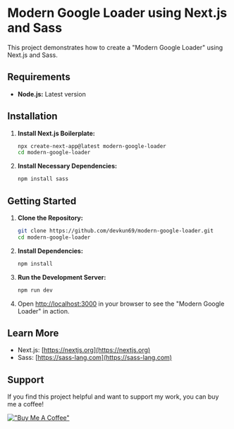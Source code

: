 # Modern Google Loader using Next.js and Sass

This project demonstrates how to create a "Modern Google Loader" using Next.js and Sass.

## Requirements

- **Node.js:** Latest version

## Installation

1. **Install Next.js Boilerplate:**
    ```bash
    npx create-next-app@latest modern-google-loader
    cd modern-google-loader
    ```

2. **Install Necessary Dependencies:**
    ```bash
    npm install sass
    ```

## Getting Started

1. **Clone the Repository:**
    ```bash
    git clone https://github.com/devkun69/modern-google-loader.git
    cd modern-google-loader
    ```

2. **Install Dependencies:**
    ```bash
    npm install
    ```

3. **Run the Development Server:**
    ```bash
    npm run dev
    ```

4. Open [http://localhost:3000](http://localhost:3000) in your browser to see the "Modern Google Loader" in action.

## Learn More

- Next.js: [https://nextjs.org](https://nextjs.org)
- Sass: [https://sass-lang.com](https://sass-lang.com)

## Support

If you find this project helpful and want to support my work, you can buy me a coffee!

[!["Buy Me A Coffee"](https://www.buymeacoffee.com/assets/img/custom_images/orange_img.png)](https://buymeacoffee.com/devkun69)